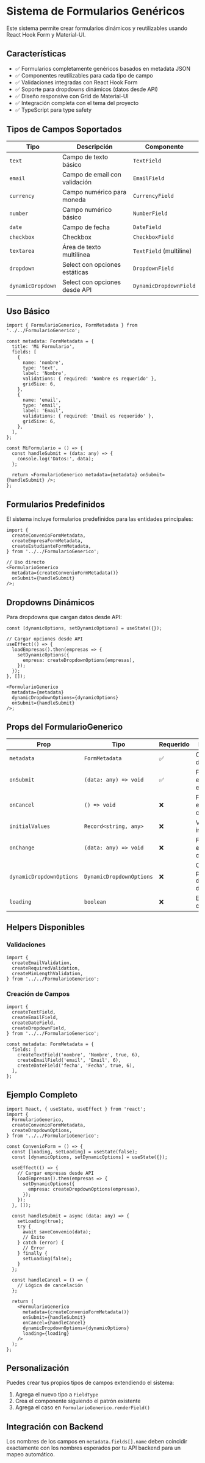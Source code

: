# Sistema de Formularios Genéricos

Este sistema permite crear formularios dinámicos y reutilizables usando React Hook Form y Material-UI.

## Características

- ✅ Formularios completamente genéricos basados en metadata JSON
- ✅ Componentes reutilizables para cada tipo de campo
- ✅ Validaciones integradas con React Hook Form
- ✅ Soporte para dropdowns dinámicos (datos desde API)
- ✅ Diseño responsive con Grid de Material-UI
- ✅ Integración completa con el tema del proyecto
- ✅ TypeScript para type safety

## Tipos de Campos Soportados

| Tipo              | Descripción                   | Componente              |
| ----------------- | ----------------------------- | ----------------------- |
| `text`            | Campo de texto básico         | `TextField`             |
| `email`           | Campo de email con validación | `EmailField`            |
| `currency`        | Campo numérico para moneda    | `CurrencyField`         |
| `number`          | Campo numérico básico         | `NumberField`           |
| `date`            | Campo de fecha                | `DateField`             |
| `checkbox`        | Checkbox                      | `CheckboxField`         |
| `textarea`        | Área de texto multilínea      | `TextField` (multiline) |
| `dropdown`        | Select con opciones estáticas | `DropdownField`         |
| `dynamicDropdown` | Select con opciones desde API | `DynamicDropdownField`  |

## Uso Básico

```tsx
import { FormularioGenerico, FormMetadata } from '../../FormularioGenerico';

const metadata: FormMetadata = {
  title: 'Mi Formulario',
  fields: [
    {
      name: 'nombre',
      type: 'text',
      label: 'Nombre',
      validations: { required: 'Nombre es requerido' },
      gridSize: 6,
    },
    {
      name: 'email',
      type: 'email',
      label: 'Email',
      validations: { required: 'Email es requerido' },
      gridSize: 6,
    },
  ],
};

const MiFormulario = () => {
  const handleSubmit = (data: any) => {
    console.log('Datos:', data);
  };

  return <FormularioGenerico metadata={metadata} onSubmit={handleSubmit} />;
};
```

## Formularios Predefinidos

El sistema incluye formularios predefinidos para las entidades principales:

```tsx
import {
  createConvenioFormMetadata,
  createEmpresaFormMetadata,
  createEstudianteFormMetadata,
} from '../../FormularioGenerico';

// Uso directo
<FormularioGenerico
  metadata={createConvenioFormMetadata()}
  onSubmit={handleSubmit}
/>;
```

## Dropdowns Dinámicos

Para dropdowns que cargan datos desde API:

```tsx
const [dynamicOptions, setDynamicOptions] = useState({});

// Cargar opciones desde API
useEffect(() => {
  loadEmpresas().then(empresas => {
    setDynamicOptions({
      empresa: createDropdownOptions(empresas),
    });
  });
}, []);

<FormularioGenerico
  metadata={metadata}
  dynamicDropdownOptions={dynamicOptions}
  onSubmit={handleSubmit}
/>;
```

## Props del FormularioGenerico

| Prop                     | Tipo                     | Requerido | Descripción                       |
| ------------------------ | ------------------------ | --------- | --------------------------------- |
| `metadata`               | `FormMetadata`           | ✅        | Configuración del formulario      |
| `onSubmit`               | `(data: any) => void`    | ✅        | Función ejecutada al enviar       |
| `onCancel`               | `() => void`             | ❌        | Función ejecutada al cancelar     |
| `initialValues`          | `Record<string, any>`    | ❌        | Valores iniciales                 |
| `onChange`               | `(data: any) => void`    | ❌        | Función ejecutada en cada cambio  |
| `dynamicDropdownOptions` | `DynamicDropdownOptions` | ❌        | Opciones para dropdowns dinámicos |
| `loading`                | `boolean`                | ❌        | Estado de carga                   |

## Helpers Disponibles

### Validaciones

```tsx
import {
  createEmailValidation,
  createRequiredValidation,
  createMinLengthValidation,
} from '../../FormularioGenerico';
```

### Creación de Campos

```tsx
import {
  createTextField,
  createEmailField,
  createDateField,
  createDropdownField,
} from '../../FormularioGenerico';

const metadata: FormMetadata = {
  fields: [
    createTextField('nombre', 'Nombre', true, 6),
    createEmailField('email', 'Email', 6),
    createDateField('fecha', 'Fecha', true, 6),
  ],
};
```

## Ejemplo Completo

```tsx
import React, { useState, useEffect } from 'react';
import {
  FormularioGenerico,
  createConvenioFormMetadata,
  createDropdownOptions,
} from '../../FormularioGenerico';

const ConvenioForm = () => {
  const [loading, setLoading] = useState(false);
  const [dynamicOptions, setDynamicOptions] = useState({});

  useEffect(() => {
    // Cargar empresas desde API
    loadEmpresas().then(empresas => {
      setDynamicOptions({
        empresa: createDropdownOptions(empresas),
      });
    });
  }, []);

  const handleSubmit = async (data: any) => {
    setLoading(true);
    try {
      await saveConvenio(data);
      // Éxito
    } catch (error) {
      // Error
    } finally {
      setLoading(false);
    }
  };

  const handleCancel = () => {
    // Lógica de cancelación
  };

  return (
    <FormularioGenerico
      metadata={createConvenioFormMetadata()}
      onSubmit={handleSubmit}
      onCancel={handleCancel}
      dynamicDropdownOptions={dynamicOptions}
      loading={loading}
    />
  );
};
```

## Personalización

Puedes crear tus propios tipos de campos extendiendo el sistema:

1. Agrega el nuevo tipo a `FieldType`
2. Crea el componente siguiendo el patrón existente
3. Agrega el caso en `FormularioGenerico.renderField()`

## Integración con Backend

Los nombres de los campos en `metadata.fields[].name` deben coincidir exactamente con los nombres esperados por tu API backend para un mapeo automático.
